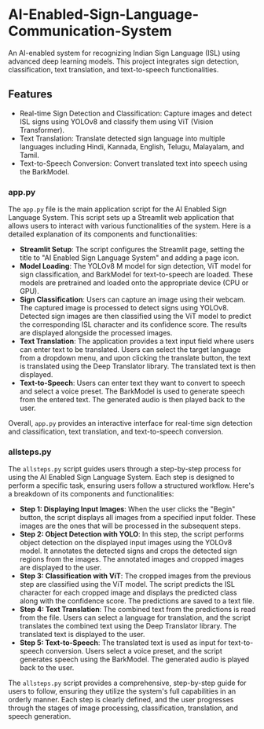 # AI-Enabled-Sign-Language-Communication-System
An AI-enabled system for recognizing Indian Sign Language (ISL) using advanced deep learning models. This project integrates sign detection, classification, text translation, and text-to-speech functionalities.

## Features
- Real-time Sign Detection and Classification: Capture images and detect ISL signs using YOLOv8 and classify them using ViT (Vision Transformer).
- Text Translation: Translate detected sign language into multiple languages including Hindi, Kannada, English, Telugu, Malayalam, and Tamil.
- Text-to-Speech Conversion: Convert translated text into speech using the BarkModel.

### app.py

The `app.py` file is the main application script for the AI Enabled Sign Language System. This script sets up a Streamlit web application that allows users to interact with various functionalities of the system. Here is a detailed explanation of its components and functionalities:

- **Streamlit Setup**: The script configures the Streamlit page, setting the title to "AI Enabled Sign Language System" and adding a page icon.
- **Model Loading**: The YOLOv8 M model for sign detection, ViT model for sign classification, and BarkModel for text-to-speech are loaded. These models are pretrained and loaded onto the appropriate device (CPU or GPU).
- **Sign Classification**: Users can capture an image using their webcam. The captured image is processed to detect signs using YOLOv8. Detected sign images are then classified using the ViT model to predict the corresponding ISL character and its confidence score. The results are displayed alongside the processed images.
- **Text Translation**: The application provides a text input field where users can enter text to be translated. Users can select the target language from a dropdown menu, and upon clicking the translate button, the text is translated using the Deep Translator library. The translated text is then displayed.
- **Text-to-Speech**: Users can enter text they want to convert to speech and select a voice preset. The BarkModel is used to generate speech from the entered text. The generated audio is then played back to the user.

Overall, `app.py` provides an interactive interface for real-time sign detection and classification, text translation, and text-to-speech conversion.

### allsteps.py

The `allsteps.py` script guides users through a step-by-step process for using the AI Enabled Sign Language System. Each step is designed to perform a specific task, ensuring users follow a structured workflow. Here's a breakdown of its components and functionalities:

- **Step 1: Displaying Input Images**: When the user clicks the "Begin" button, the script displays all images from a specified input folder. These images are the ones that will be processed in the subsequent steps.
- **Step 2: Object Detection with YOLO**: In this step, the script performs object detection on the displayed input images using the YOLOv8 model. It annotates the detected signs and crops the detected sign regions from the images. The annotated images and cropped images are displayed to the user.
- **Step 3: Classification with ViT**: The cropped images from the previous step are classified using the ViT model. The script predicts the ISL character for each cropped image and displays the predicted class along with the confidence score. The predictions are saved to a text file.
- **Step 4: Text Translation**: The combined text from the predictions is read from the file. Users can select a language for translation, and the script translates the combined text using the Deep Translator library. The translated text is displayed to the user.
- **Step 5: Text-to-Speech**: The translated text is used as input for text-to-speech conversion. Users select a voice preset, and the script generates speech using the BarkModel. The generated audio is played back to the user.

The `allsteps.py` script provides a comprehensive, step-by-step guide for users to follow, ensuring they utilize the system's full capabilities in an orderly manner. Each step is clearly defined, and the user progresses through the stages of image processing, classification, translation, and speech generation.
